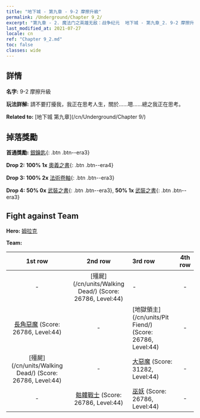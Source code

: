 ```yaml
---
title: "地下城 - 第九章 - 9-2 摩擦升級"
permalink: /Underground/Chapter 9_2/
excerpt: "第九章 - 2. 魔法门之英雄无敌：战争纪元  地下城 - 第九章_2. 9-2 摩擦升級"
last_modified_at: 2021-07-27
locale: cn
ref: "Chapter 9_2.md"
toc: false
classes: wide
---
```


## 詳情

 **名字:** 9-2 摩擦升級

 **玩法詳解:**       請不要打擾我，我正在思考人生，關於……嗯……總之我正在思考。

 **Related to:** [地下城 第九章](/cn/Underground/Chapter 9/)

## 掉落獎勵

 **首通獎勵:** [銀鑰匙](/cn/Items/con_693/){: .btn .btn--era3}

 **Drop 2:** **100% 1x** [奧義之書](/cn/Items/mat_39/){: .btn .btn--era4}

 **Drop 3:** **100% 2x** [法術卷軸](/cn/Items/con_694/){: .btn .btn--era3}

 **Drop 4:** **50% 0x** [武裝之書](/cn/Items/mat_32/){: .btn .btn--era3}, **50% 1x** [武裝之書](/cn/Items/mat_32/){: .btn .btn--era3}


## Fight against Team
 **Hero:** [姆拉克](/cn/heroes/Mullich/)

 **Team:**


  | 1st row | 2nd row | 3rd row | 4th row |
  |:----:|:----:|:----|:----:|
  | - | [殭屍](/cn/units/Walking Dead/) (Score: 26786, Level:44)  | - | - |
  | [長角惡魔](/cn/units/Demon/) (Score: 26786, Level:44)  | - | [地獄領主](/cn/units/Pit Fiend/) (Score: 26786, Level:44)  | - |
  | [殭屍](/cn/units/Walking Dead/) (Score: 26786, Level:44)  | - | [大惡魔](/cn/units/Devil/) (Score: 31282, Level:44)  | - |
  | - | [骷髏戰士](/cn/units/Skeleton/) (Score: 26786, Level:44)  | [巫妖](/cn/units/Lich/) (Score: 26786, Level:44)  | - |


